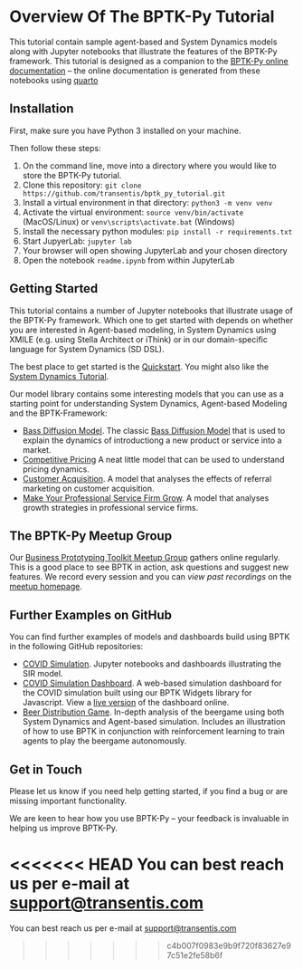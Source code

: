 # Overview Of The BPTK-Py Tutorial

This tutorial contain sample agent-based and System Dynamics models along with Jupyter notebooks that illustrate the features of the BPTK-Py framework. This tutorial is designed as a companion to the [BPTK-Py online documentation](https://bptk.transentis.com) – the online documentation is generated from these notebooks using [quarto](https://www.quarto.org)

## Installation

First, make sure you have Python 3 installed on your machine.

Then follow these steps:

1. On the command line, move into a directory where you would like to store the BPTK-Py tutorial. 
2. Clone this repository: ```git clone https://github.com/transentis/bptk_py_tutorial.git```
3. Install a virtual environment in that directory: ```python3 -m venv venv```
4. Activate the virtual environment: ```source venv/bin/activate``` (MacOS/Linux) or `venv\scripts\activate.bat` (Windows)
5. Install the necessary python modules: ```pip install -r requirements.txt```
6. Start JupyerLab: ```jupyter lab```
7. Your browser will open showing JupyterLab and your chosen directory
8. Open the notebook ```readme.ipynb``` from within JupyterLab

## Getting Started

This tutorial contains a number of Jupyter notebooks that illustrate usage of the BPTK-Py framework. Which one to get started with depends on whether you are interested in Agent-based modeling, in System Dynamics using XMILE (e.g. using Stella Architect or iThink) or in our domain-specific language for System Dynamics (SD DSL).

The best place to get started is the [Quickstart](./quickstart/quickstart.ipynb). You might also like the [System Dynamics Tutorial](./tutorials/system_dynamics/sd_tutorial.ipynb).

Our model library contains some interesting models that you can use as a starting point for understanding System Dynamics, Agent-based Modeling and the BPTK-Framework:


* [Bass Diffusion Model](./model_library/bass_diffusion/bptk_py_bass_diffusion.ipynb). The classic [Bass Diffusion Model](https://en.wikipedia.org/wiki/Bass_diffusion_model) that is used to explain the dynamics of introductiong a new product or service into a market.
* [Competitive Pricing](./model_libary/competitive_pricing/competitive_pricing_dynamics_sd_dsl.ipynb) A neat little model that can be used to understand pricing dynamics.
* [Customer Acquisition](.model_library/customer_acquisition/customer_acquisition.ipynb). A model that analyses the effects of referral marketing on customer acquisition.
* [Make Your Professional Service Firm Grow](./model_library/make_your_psf_grow/sddsl/make_your_psf_grow_part_1.ipynb). A model that analyses growth strategies in professional service firms.

## The BPTK-Py Meetup Group

Our [Business Prototyping Toolkit Meetup Group](https://www.transentis.com/business-prototyping-toolkit-meetup/en/) gathers online regularly. This is a good place to see BPTK in action, ask questions and suggest new features. We record every session and you can _view past recordings_ on the [meetup homepage](https://www.transentis.com/resources/business-prototyping-toolkit-meetup).

## Further Examples on GitHub

You can find further examples of models and dashboards build using BPTK in the following GitHub repositories:

* [COVID Simulation](https://github.com/transentis/sim-covid-19). Jupyter notebooks and dashboards illustrating the SIR model.
* [COVID Simulation Dashboard](https://github.com/transentis/sim-covid-dashboard). A web-based simulation dashboard for the COVID simulation built using our BPTK Widgets library for Javascript. View a [live version](http://www.covid-sim.com) of the dashboard online.
* [Beer Distribution Game](https://github.com/transentis/beergame). In-depth analysis of the beergame using both System Dynamics and Agent-based simulation. Includes an illustration of how to use BPTK in conjunction with reinforcement learning to train agents to play the beergame autonomously.

## Get in Touch

Please let us know if you need help getting started, if you find a bug or are missing important functionality.

We are keen to hear how you use BPTK-Py – your feedback is invaluable in helping us improve BPTK-Py.

<<<<<<< HEAD
You can best reach us per e-mail at [support@transentis.com](mailto:support@transentis.com)
=======
You can best reach us per e-mail at [support@transentis.com](mailto:support@transentis.com)
>>>>>>> c4b007f0983e9b9f720f83627e97c51e2fe58b6f
